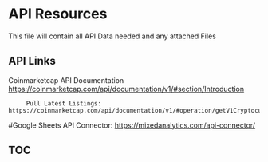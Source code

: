 # API Resources

This file will contain all API Data needed and any attached Files

## API Links
 Coinmarketcap API Documentation
    https://coinmarketcap.com/api/documentation/v1/#section/Introduction
         
         Pull Latest Listings: https://coinmarketcap.com/api/documentation/v1/#operation/getV1CryptocurrencyListingsLatest
         
   
  #Google Sheets API Connector: https://mixedanalytics.com/api-connector/
         

## TOC
